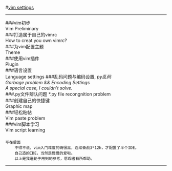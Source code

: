 #[vim settings](https://github.com/time-river/time-river/blob/master/vim/README.md)
****

###vim初步  
        Vim Preliminary  
###打造属于自己的vimrc  
        How to creat you own vimrc?  
###为vim配置主题  
        Theme  
###使用vim插件  
        Plugin  
###语言设置  
        Language settings
###乱码问题与编码设置, *py乱码  
        Garbage problem && Encoding Settings  
        A special case, I couldn't solve.  
###*.py文件辨认问题
        *.py file recongnition problem  
###创建自己的快捷键  
        Graphic map  
###轻松粘帖  
        Vim paste problem  
###vim脚本学习  
        Vim script learning  

####
    写在后面
        不得不说，vim入门难度的确很高，连续奋战3*12h，才配置了半个IDE。  
        自己造的IDE，当然是慢慢的爱啦。  
        以上是我造轮子用到的参考，愿观者有所帮助。
****
